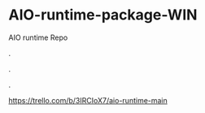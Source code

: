 # AIO-runtime-package-WIN
AIO runtime Repo 



























.




























.





















.



























https://trello.com/b/3IRCIoX7/aio-runtime-main

